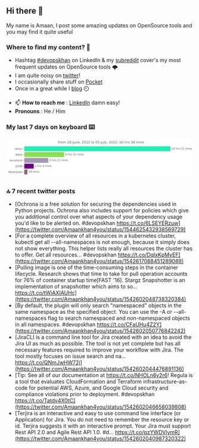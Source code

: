 <!--- [![Hits](https://hits.seeyoufarm.com/api/count/incr/badge.svg?url=https%3A%2F%2Fgithub.com%2Fakhan4u%2Fhit-counter&count_bg=%2379C83D&title_bg=%23555555&icon=&icon_color=%23E7E7E7&title=visits&edge_flat=false)](https://hits.seeyoufarm.com) --->

## Hi there 👋

My name is Amaan, I post some amazing updates on OpenSource tools and you may find it quite useful

### Where to find my content? 🤔

* Hashtag [#devopskhan](https://www.linkedin.com/feed/hashtag/devopskhan/) on LinkedIn & my [subreddit](https://www.reddit.com/r/devopskhan/) cover's my most frequent updates on OpenSource tools 🌩️
* I am quite noisy on [twitter](https://twitter.com/Amaankhan4you)!
* I occasionally share stuff on [Pocket](https://getpocket.com/@ej6g8d1dp2829A16a9Tf5d4T6bAMp3d8791rejDe86yem3bm4e14ex4fT4dluk29)
* Once in a great while I [blog](https://linuxparrot.com/) ⏲️


- 📫 **How to reach me** : [LinkedIn](https://www.linkedin.com/in/amaan-khan-linux-ninja) damn easy!
- **Pronouns** : He / Him

### My last 7 days on keyboard ⌨️

<img src="https://github.com/akhan4u/akhan4u/blob/main/images/stat.svg" alt="Amaan's Wakatime Activity!"/>

### 🔝 7 recent twitter posts
<!-- DEVDOJO:START -->
- [Ochrona is a free solution for securing the dependencies used in Python projects. Ochrona also includes support for policies which give you additional control over what aspects of your dependency usage you&#39;d like to be alerted on. #devopskhan https://t.co/6LSEYERzuw](https://twitter.com/Amaankhan4you/status/1544625432938569729)
- [For a complete overview of all resources in a kubernetes cluster, kubectl get all --all-namespaces is not enough, because it simply does not show everything. This helper lists really all resources the cluster has to offer. Get all resources... #devopskhan https://t.co/DqlxKpMyEF](https://twitter.com/Amaankhan4you/status/1542617088451289089)
- [Pulling image is one of the time-consuming steps in the container lifecycle. Research shows that time to take for pull operation accounts for 76% of container startup time[FAST &#39;16]. Stargz Snapshotter is an implementation of snapshotter which aims to so… https://t.co/tWiAXIAUHc](https://twitter.com/Amaankhan4you/status/1542602048738320384)
- [By default, the plugin will only search &quot;namespaced&quot; objects in the same namespace as the specified object. You can use the -A or --all-namespaces flag to search namespaced and non-namespaced objects in all namespaces. #devopskhan https://t.co/CFaUHu4Z2Y](https://twitter.com/Amaankhan4you/status/1542602050776842242)
- [JiraCLI is a command line tool for Jira created with an idea to avoid the Jira UI as much as possible. The tool is not yet complete but has all necessary features required to improve your workflow with Jira. The tool mostly focuses on issue search and na… https://t.co/QNmJwHW72j](https://twitter.com/Amaankhan4you/status/1542602044476891136)
- [Tip: See all of our documentation at https://t.co/NHOLn6y2r6! Regula is a tool that evaluates CloudFormation and Terraform infrastructure-as-code for potential AWS, Azure, and Google Cloud security and compliance violations prior to deployment. #devopskhan https://t.co/Tatdv4X0tC](https://twitter.com/Amaankhan4you/status/1542602046658039808)
- [Terjira is an interactive and easy to use command line interface &lpar;or Application&rpar; for Jira. You do not need to remember the resource key or id. Terjira suggests it with an interactive prompt. Your Jira must support Rest API 2.0 and Agile Rest API 1.0. #d… https://t.co/pzYWDVlymR](https://twitter.com/Amaankhan4you/status/1542602040987320322)
<!-- DEVDOJO:END -->

<!-- ![Amaan's GitHub stats](https://github-readme-stats.vercel.app/api?username=akhan4u&count_private=true&show_icons=true&hide=contribs) -->
